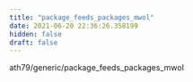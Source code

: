 ```yaml
---
title: "package_feeds_packages_mwol"
date: 2021-06-20 22:36:26.358199
hidden: false
draft: false
---
```


ath79/generic/package_feeds_packages_mwol


